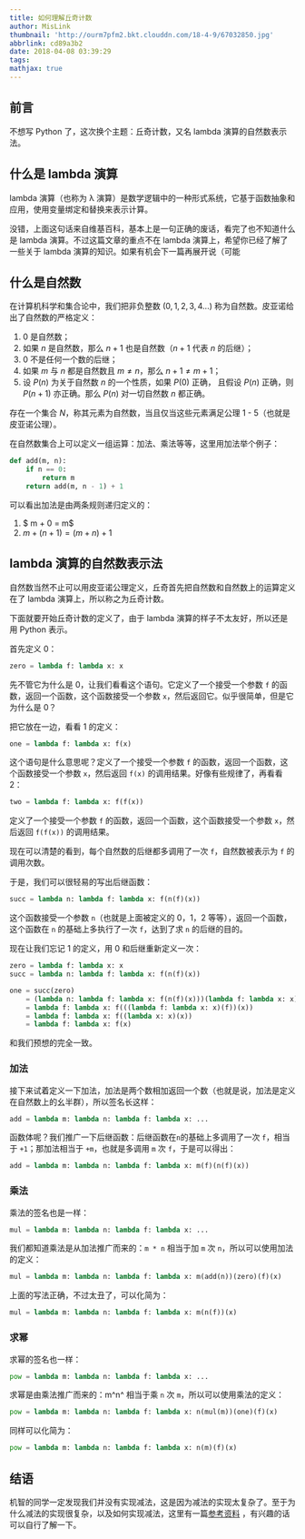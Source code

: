 ```yaml
---
title: 如何理解丘奇计数
author: MisLink
thumbnail: 'http://ourm7pfm2.bkt.clouddn.com/18-4-9/67032850.jpg'
abbrlink: cd89a3b2
date: 2018-04-08 03:39:29
tags:
mathjax: true
---
```



## 前言

不想写 Python 了，这次换个主题：丘奇计数，又名 lambda 演算的自然数表示法。

## 什么是 lambda 演算

lambda 演算（也称为 λ 演算）是数学逻辑中的一种形式系统，它基于函数抽象和应用，使用变量绑定和替换来表示计算。

没错，上面这句话来自维基百科，基本上是一句正确的废话，看完了也不知道什么是 lambda 演算。不过这篇文章的重点不在 lambda 演算上，希望你已经了解了一些关于 lambda 演算的知识。如果有机会下一篇再展开说（可能

## 什么是自然数

在计算机科学和集合论中，我们把非负整数 $(0, 1, 2, 3, 4...)$ 称为自然数。皮亚诺给出了自然数的严格定义：

1. $0$ 是自然数；
2. 如果 $n$ 是自然数，那么 $n+1$ 也是自然数（$n+1$ 代表 $n$ 的后继）；
3. $0$ 不是任何一个数的后继；
4. 如果 $m$ 与 $n$ 都是自然数且 $m\neq n$，那么 $n+1 \neq m+1$；
5. 设 $P(n)$ 为关于自然数 $n$ 的一个性质，如果 $P(0)$ 正确， 且假设 $P(n)$ 正确，则 $P(n+1)$ 亦正确。那么 $P(n)$ 对一切自然数 $n$ 都正确。

存在一个集合 $N$，称其元素为自然数，当且仅当这些元素满足公理 1 - 5（也就是皮亚诺公理）。

在自然数集合上可以定义一组运算：加法、乘法等等，这里用加法举个例子：

```python
def add(m, n):
    if n == 0:
        return m
    return add(m, n - 1) + 1
```

可以看出加法是由两条规则递归定义的：

1. $ m + 0 = m$
2. $m + (n + 1) = (m + n) + 1$

## lambda 演算的自然数表示法

自然数当然不止可以用皮亚诺公理定义，丘奇首先把自然数和自然数上的运算定义在了 lambda 演算上，所以称之为丘奇计数。

下面就要开始丘奇计数的定义了，由于 lambda 演算的样子不太友好，所以还是用 Python 表示。

首先定义 0：

```python
zero = lambda f: lambda x: x
```

先不管它为什么是 0，让我们看看这个语句。它定义了一个接受一个参数 `f` 的函数，返回一个函数，这个函数接受一个参数 `x`，然后返回它。似乎很简单，但是它为什么是 0？

把它放在一边，看看 1 的定义：

```python
one = lambda f: lambda x: f(x)
```

这个语句是什么意思呢？定义了一个接受一个参数 `f` 的函数，返回一个函数，这个函数接受一个参数 `x`，然后返回 `f(x)` 的调用结果。好像有些规律了，再看看 2：

```python
two = lambda f: lambda x: f(f(x))
```

定义了一个接受一个参数 `f` 的函数，返回一个函数，这个函数接受一个参数 `x`，然后返回 `f(f(x))` 的调用结果。

现在可以清楚的看到，每个自然数的后继都多调用了一次 `f`，自然数被表示为 `f` 的调用次数。

于是，我们可以很轻易的写出后继函数：

```python
succ = lambda n: lambda f: lambda x: f(n(f)(x))
```

这个函数接受一个参数 `n`（也就是上面被定义的 0，1，2 等等），返回一个函数，这个函数在 `n` 的基础上多执行了一次 `f`，达到了求 `n` 的后继的目的。

现在让我们忘记 1 的定义，用 0 和后继重新定义一次：

```python
zero = lambda f: lambda x: x
succ = lambda n: lambda f: lambda x: f(n(f)(x))

one = succ(zero)
    = (lambda n: lambda f: lambda x: f(n(f)(x)))(lambda f: lambda x: x)
    = lambda f: lambda x: f(((lambda f: lambda x: x)(f))(x))
    = lambda f: lambda x: f((lambda x: x)(x))
    = lambda f: lambda x: f(x)
```

和我们预想的完全一致。

### 加法

接下来试着定义一下加法，加法是两个数相加返回一个数（也就是说，加法是定义在自然数上的幺半群），所以签名长这样：

```python
add = lambda m: lambda n: lambda f: lambda x: ...
```

函数体呢？我们推广一下后继函数：后继函数在`n`的基础上多调用了一次 `f`，相当于 `+1`；那加法相当于 `+m`，也就是多调用 `m` 次 `f`，于是可以得出：

```python
add = lambda m: lambda n: lambda f: lambda x: m(f)(n(f)(x))
```

### 乘法

乘法的签名也是一样：

```python
mul = lambda m: lambda n: lambda f: lambda x: ...
```

我们都知道乘法是从加法推广而来的：`m * n` 相当于加 `m` 次 `n`，所以可以使用加法的定义：

```python
mul = lambda m: lambda n: lambda f: lambda x: m(add(n))(zero)(f)(x)
```

上面的写法正确，不过太丑了，可以化简为：

```python
mul = lambda m: lambda n: lambda f: lambda x: m(n(f))(x)
```

### 求幂

求幂的签名也一样：

```python
pow = lambda m: lambda n: lambda f: lambda x: ...
```

求幂是由乘法推广而来的：m^n^   相当于乘 `n` 次 `m`，所以可以使用乘法的定义：

```python
pow = lambda m: lambda n: lambda f: lambda x: n(mul(m))(one)(f)(x)
```

同样可以化简为：

```python
pow = lambda m: lambda n: lambda f: lambda x: n(m)(f)(x)
```

## 结语

机智的同学一定发现我们并没有实现减法，这是因为减法的实现太复杂了。至于为什么减法的实现很复杂，以及如何实现减法，这里有一篇[参考资料](http://gettingsharper.de/2012/08/30/lambda-calculus-subtraction-is-hard/) ，有兴趣的话可以自行了解一下。
